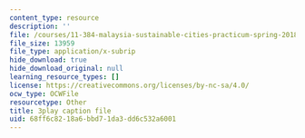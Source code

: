 ```yaml
---
content_type: resource
description: ''
file: /courses/11-384-malaysia-sustainable-cities-practicum-spring-2018/68ff6c8218a6bbd71da3dd6c532a6001_PfxuFD4ML9s.srt
file_size: 13959
file_type: application/x-subrip
hide_download: true
hide_download_original: null
learning_resource_types: []
license: https://creativecommons.org/licenses/by-nc-sa/4.0/
ocw_type: OCWFile
resourcetype: Other
title: 3play caption file
uid: 68ff6c82-18a6-bbd7-1da3-dd6c532a6001
---
```

